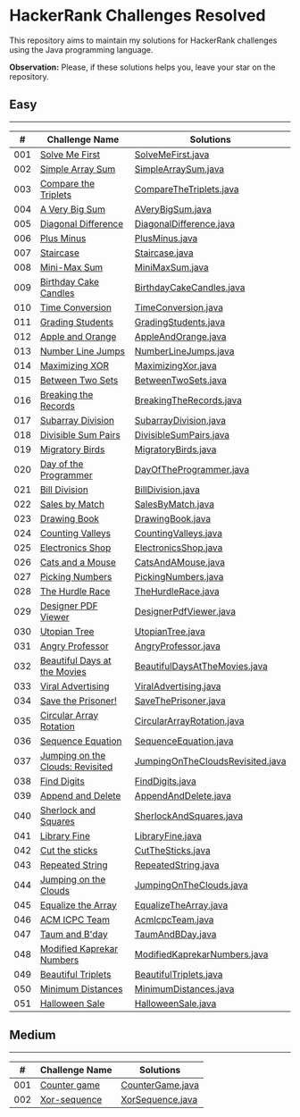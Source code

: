 # HackerRank Challenges Resolved
This repository aims to maintain my solutions for HackerRank challenges using the Java programming language.

**Observation:** Please, if these solutions helps you, leave your star on the repository.

## Easy
<hr>

| #   | Challenge Name                                                                                                         | Solutions                                                                                                                      |
|-----|------------------------------------------------------------------------------------------------------------------------|--------------------------------------------------------------------------------------------------------------------------------|
| 001 | [Solve Me First](https://www.hackerrank.com/challenges/solve-me-first/problem?isFullScreen=true)                       | [SolveMeFirst.java](./src/br/com/eduardocintra/easy/solvemefirst/SolveMeFirst.java)                                            |
| 002 | [Simple Array Sum](https://www.hackerrank.com/challenges/simple-array-sum/problem?isFullScreen=true)                   | [SimpleArraySum.java](./src/br/com/eduardocintra/easy/simplearraysum/SimpleArraySum.java)                                      |
| 003 | [Compare the Triplets](https://www.hackerrank.com/challenges/compare-the-triplets/problem?isFullScreen=true)           | [CompareTheTriplets.java](./src/br/com/eduardocintra/easy/comparethetriplets/CompareTheTriplets.java)                          |
| 004 | [A Very Big Sum](https://www.hackerrank.com/challenges/a-very-big-sum/problem?isFullScreen=true)                       | [AVeryBigSum.java](./src/br/com/eduardocintra/easy/averybigsum/AVeryBigSum.java)                                               |
| 005 | [Diagonal Difference](https://www.hackerrank.com/challenges/diagonal-difference/problem?isFullScreen=true)             | [DiagonalDifference.java](./src/br/com/eduardocintra/easy/diagonaldifference/DiagonalDifference.java)                          |
| 006 | [Plus Minus](https://www.hackerrank.com/challenges/plus-minus/problem?isFullScreen=true)                               | [PlusMinus.java](./src/br/com/eduardocintra/easy/plusminus/PlusMinus.java)                                                     |
| 007 | [Staircase](https://www.hackerrank.com/challenges/staircase/problem?isFullScreen=true)                                 | [Staircase.java](./src/br/com/eduardocintra/easy/staircase/Staircase.java)                                                     |
| 008 | [Mini-Max Sum](https://www.hackerrank.com/challenges/mini-max-sum/problem?isFullScreen=true)                           | [MiniMaxSum.java](./src/br/com/eduardocintra/easy/minimaxsum/MiniMaxSum.java)                                                  |
| 009 | [Birthday Cake Candles](https://www.hackerrank.com/challenges/birthday-cake-candles/problem?isFullScreen=true)         | [BirthdayCakeCandles.java](./src/br/com/eduardocintra/easy/birthdaycakecandles/BirthdayCakeCandles.java)                       |
| 010 | [Time Conversion](https://www.hackerrank.com/challenges/time-conversion/problem?isFullScreen=true)                     | [TimeConversion.java](./src/br/com/eduardocintra/easy/timeconversion/TimeConversion.java)                                      |
| 011 | [Grading Students](https://www.hackerrank.com/challenges/grading?isFullScreen=true)                                    | [GradingStudents.java](./src/br/com/eduardocintra/easy/gradingstudents/GradingStudents.java)                                   |
| 012 | [Apple and Orange](https://www.hackerrank.com/challenges/apple-and-orange/problem?isFullScreen=true)                   | [AppleAndOrange.java](./src/br/com/eduardocintra/easy/appleandorange/AppleAndOrange.java)                                      |
| 013 | [Number Line Jumps](https://www.hackerrank.com/challenges/kangaroo/problem?isFullScreen=true)                          | [NumberLineJumps.java](./src/br/com/eduardocintra/easy/numberlinejumps/NumberLineJumps.java)                                   |
| 014 | [Maximizing XOR](https://www.hackerrank.com/challenges/maximizing-xor/problem?isFullScreen=true)                       | [MaximizingXor.java](./src/br/com/eduardocintra/easy/maximizingxor/MaximizingXor.java)                                         |                                                                                                                                                      
| 015 | [Between Two Sets](https://www.hackerrank.com/challenges/between-two-sets/problem?isFullScreen=true)                   | [BetweenTwoSets.java](./src/br/com/eduardocintra/easy/betweentwosets/BetweenTwoSets.java)                                      |                                                                                                                                                      
| 016 | [Breaking the Records](https://www.hackerrank.com/challenges/breaking-best-and-worst-records/problem?isFullScreen=true) | [BreakingTheRecords.java](./src/br/com/eduardocintra/easy/breakingtherecords/BreakingTheRecords.java)                          |                                                                                                                                                      
| 017 | [Subarray Division](https://www.hackerrank.com/challenges/the-birthday-bar/problem?isFullScreen=true)                  | [SubarrayDivision.java](./src/br/com/eduardocintra/easy/subarraydivision/SubarrayDivision.java)                                |                                                                                                                                                      
| 018 | [Divisible Sum Pairs](https://www.hackerrank.com/challenges/divisible-sum-pairs/problem?isFullScreen=true)             | [DivisibleSumPairs.java](./src/br/com/eduardocintra/easy/divisiblesumpairs/DivisibleSumPairs.java)                             |                                                                                                                                                      
| 019 | [Migratory Birds](https://www.hackerrank.com/challenges/migratory-birds/problem?isFullScreen=true)                     | [MigratoryBirds.java](./src/br/com/eduardocintra/easy/migratorybirds/MigratoryBirds.java)                                      |                                                                                                                                                      
| 020 | [Day of the Programmer](https://www.hackerrank.com/challenges/day-of-the-programmer/problem?isFullScreen=true)         | [DayOfTheProgrammer.java](./src/br/com/eduardocintra/easy/dayoftheprogrammer/DayOfTheProgrammer.java)                          |                                                                                                                                                      
| 021 | [Bill Division](https://www.hackerrank.com/challenges/bon-appetit/problem?isFullScreen=true)                           | [BillDivision.java](./src/br/com/eduardocintra/easy/billdivision/BillDivision.java)                                            |                                                                                                                                                      
| 022 | [Sales by Match](https://www.hackerrank.com/challenges/sock-merchant/problem?isFullScreen=true)                        | [SalesByMatch.java](./src/br/com/eduardocintra/easy/salesbymatch/SalesByMatch.java)                                            |                                                                                                                                                      
| 023 | [Drawing Book](https://www.hackerrank.com/challenges/drawing-book/problem?isFullScreen=true)                           | [DrawingBook.java](./src/br/com/eduardocintra/easy/drawingbook/DrawingBook.java)                                               |                                                                                                                                                      
| 024 | [Counting Valleys](https://www.hackerrank.com/challenges/counting-valleys/problem?isFullScreen=true)                   | [CountingValleys.java](./src/br/com/eduardocintra/easy/countingvalleys/CountingValleys.java)                                   |                                                                                                                                                      
| 025 | [Electronics Shop](https://www.hackerrank.com/challenges/electronics-shop/problem?isFullScreen=true)                   | [ElectronicsShop.java](./src/br/com/eduardocintra/easy/electronicsshop/ElectronicsShop.java)                                   |                                                                                                                                                      
| 026 | [Cats and a Mouse](https://www.hackerrank.com/challenges/cats-and-a-mouse/problem?isFullScreen=true)                   | [CatsAndAMouse.java](./src/br/com/eduardocintra/easy/catsandamouse/CatsAndAMouse.java)                                         |                                                                                                                                                      
| 027 | [Picking Numbers](https://www.hackerrank.com/challenges/picking-numbers/problem?isFullScreen=true)                     | [PickingNumbers.java](./src/br/com/eduardocintra/easy/pickingnumbers/PickingNumbers.java)                                      |                                                                                                                                                      
| 028 | [The Hurdle Race](https://www.hackerrank.com/challenges/the-hurdle-race/problem?isFullScreen=true)                     | [TheHurdleRace.java](./src/br/com/eduardocintra/easy/thehurdlerace/TheHurdleRace.java)                                         |                                                                                                                                                      
| 029 | [Designer PDF Viewer](https://www.hackerrank.com/challenges/designer-pdf-viewer/problem?isFullScreen=true)             | [DesignerPdfViewer.java](./src/br/com/eduardocintra/easy/designerpdfviewer/DesignerPdfViewer.java)                             |                                                                                                                                                      
| 030 | [Utopian Tree](https://www.hackerrank.com/challenges/utopian-tree/problem?isFullScreen=true)                           | [UtopianTree.java](./src/br/com/eduardocintra/easy/utopiantree/UtopianTree.java)                                               |                                                                                                                                                      
| 031 | [Angry Professor](https://www.hackerrank.com/challenges/angry-professor/problem?isFullScreen=true)                           | [AngryProfessor.java](./src/br/com/eduardocintra/easy/angryprofessor/AngryProfessor.java)                                      |                                                                                                                                                      
| 032 | [Beautiful Days at the Movies](https://www.hackerrank.com/challenges/beautiful-days-at-the-movies/problem?isFullScreen=true)                           | [BeautifulDaysAtTheMovies.java](./src/br/com/eduardocintra/easy/beautifuldaysatthemovies/BeautifulDaysAtTheMovies.java)        |                                                                                                                                                      
| 033 | [Viral Advertising](https://www.hackerrank.com/challenges/strange-advertising/problem?isFullScreen=true)                           | [ViralAdvertising.java](./src/br/com/eduardocintra/easy/viraladvertising/ViralAdvertising.java)                                |                                                                                                                                                      
| 034 | [Save the Prisoner!](https://www.hackerrank.com/challenges/save-the-prisoner/problem?isFullScreen=true)                           | [SaveThePrisoner.java](./src/br/com/eduardocintra/easy/savetheprisoner/SaveThePrisoner.java)                                   |                                                                                                                                                      
| 035 | [Circular Array Rotation](https://www.hackerrank.com/challenges/circular-array-rotation/problem?isFullScreen=true)                           | [CircularArrayRotation.java](./src/br/com/eduardocintra/easy/circulararrayrotation/CircularArrayRotation.java)                 |                                                                                                                                                      
| 036 | [Sequence Equation](https://www.hackerrank.com/challenges/permutation-equation/problem?isFullScreen=true)                           | [SequenceEquation.java](./src/br/com/eduardocintra/easy/sequenceequation/SequenceEquation.java)                                |                                                                                                                                                      
| 037 | [Jumping on the Clouds: Revisited](https://www.hackerrank.com/challenges/jumping-on-the-clouds-revisited/problem?isFullScreen=true)                           | [JumpingOnTheCloudsRevisited.java](./src/br/com/eduardocintra/easy/jumpingonthecloudsrevisited/JumpingOnTheCloudsRevisited.java) |                                                                                                                                                      
| 038 | [Find Digits](https://www.hackerrank.com/challenges/find-digits/problem?isFullScreen=true)                           | [FindDigits.java](./src/br/com/eduardocintra/easy/finddigits/FindDigits.java)                                                  |                                                                                                                                                      
| 039 | [Append and Delete](https://www.hackerrank.com/challenges/append-and-delete/problem?isFullScreen=true)                           | [AppendAndDelete.java](./src/br/com/eduardocintra/easy/appendanddelete/AppendAndDelete.java)                                   |                                                                                                                                                      
| 040 | [Sherlock and Squares](https://www.hackerrank.com/challenges/sherlock-and-squares/problem?isFullScreen=true)                           | [SherlockAndSquares.java](./src/br/com/eduardocintra/easy/sherlockandsquares/SherlockAndSquares.java)                          |                                                                                                                                                      
| 041 | [Library Fine](https://www.hackerrank.com/challenges/library-fine/problem?isFullScreen=true)                           | [LibraryFine.java](./src/br/com/eduardocintra/easy/libraryfine/LibraryFine.java)                                               |                                                                                                                                                      
| 042 | [Cut the sticks](https://www.hackerrank.com/challenges/cut-the-sticks/problem?isFullScreen=true)                           | [CutTheSticks.java](./src/br/com/eduardocintra/easy/cutthesticks/CutTheSticks.java)                                            |                                                                                                                                                      
| 043 | [Repeated String](https://www.hackerrank.com/challenges/repeated-string/problem?isFullScreen=true)                           | [RepeatedString.java](./src/br/com/eduardocintra/easy/repeatedstring/RepeatedString.java)                                      |                                                                                                                                                      
| 044 | [Jumping on the Clouds](https://www.hackerrank.com/challenges/jumping-on-the-clouds/problem?isFullScreen=true)                           | [JumpingOnTheClouds.java](./src/br/com/eduardocintra/easy/jumpingontheclouds/JumpingOnTheClouds.java)                          |                                                                                                                                                      
| 045 | [Equalize the Array](https://www.hackerrank.com/challenges/equality-in-a-array/problem?isFullScreen=true)                           | [EqualizeTheArray.java](./src/br/com/eduardocintra/easy/equalizethearray/EqualizeTheArray.java)                                |                                                                                                                                                      
| 046 | [ACM ICPC Team](https://www.hackerrank.com/challenges/acm-icpc-team/problem?isFullScreen=true)                           | [AcmIcpcTeam.java](./src/br/com/eduardocintra/easy/acmicpcteam/AcmIcpcTeam.java)                                               |                                                                                                                                                      
| 047 | [Taum and B'day](https://www.hackerrank.com/challenges/taum-and-bday/problem?isFullScreen=true)                           | [TaumAndBDay.java](./src/br/com/eduardocintra/easy/taumandbday/TaumAndBDay.java)                                               |                                                                                                                                                      
| 048 | [Modified Kaprekar Numbers](https://www.hackerrank.com/challenges/kaprekar-numbers/problem?isFullScreen=true)                           | [ModifiedKaprekarNumbers.java](./src/br/com/eduardocintra/easy/modifiedkaprekarnumbers/ModifiedKaprekarNumbers.java)                                                               |                                                                                                                                                      
| 049 | [Beautiful Triplets](https://www.hackerrank.com/challenges/beautiful-triplets/problem?isFullScreen=true)                           | [BeautifulTriplets.java](./src/br/com/eduardocintra/easy/beautifultriplets/BeautifulTriplets.java)                                                               |                                                                                                                                                      
| 050 | [Minimum Distances](https://www.hackerrank.com/challenges/minimum-distances/problem?isFullScreen=true)                            | [MinimumDistances.java](./src/br/com/eduardocintra/easy/minimumdistances/MinimumDistances.java)                                                                |                                                                                                                                                      
| 051 | [Halloween Sale](https://www.hackerrank.com/challenges/halloween-sale/problem?isFullScreen=true)                            | [HalloweenSale.java](./src/br/com/eduardocintra/easy/halloweensale/HalloweenSale.java)                                                                |                                                                                                                                                      

## Medium
<hr>

| #   | Challenge Name                                                                               | Solutions                                                                          |
|-----|----------------------------------------------------------------------------------------------|------------------------------------------------------------------------------------|
| 001 | [Counter game](https://www.hackerrank.com/challenges/counter-game/problem?isFullScreen=true) | [CounterGame.java](./src/br/com/eduardocintra/medium/countergame/CounterGame.java) |
| 002 | [Xor-sequence](https://www.hackerrank.com/challenges/xor-se/problem?isFullScreen=true)       | [XorSequence.java](./src/br/com/eduardocintra/medium/xorsequence/XorSequence.java) |
